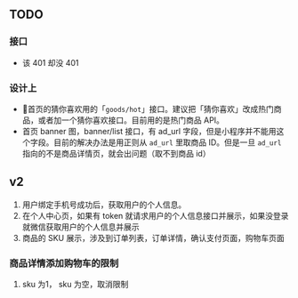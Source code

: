 ## TODO

### 接口
- 该 401 却没 401

### 设计上
- 首页的猜你喜欢用的「`goods/hot`」接口。建议把「猜你喜欢」改成热门商品，或者加一个猜你喜欢接口。目前用的是热门商品 API。
- 首页 banner 图，banner/list 接口，有 ad_url 字段，但是小程序并不能用这个字段。目前的解决办法是用正则从 `ad_url` 里取商品 ID。但是一旦 `ad_url` 指向的不是商品详情页，就会出问题（取不到商品 id）


## v2
1. 用户绑定手机号成功后，获取用户的个人信息。
2. 在个人中心页，如果有 token 就请求用户的个人信息接口并展示，如果没登录就微信获取用户的个人信息并展示
3. 商品的 SKU 展示，涉及到订单列表，订单详情，确认支付页面，购物车页面

### 商品详情添加购物车的限制
1. sku 为1， sku 为空，取消限制